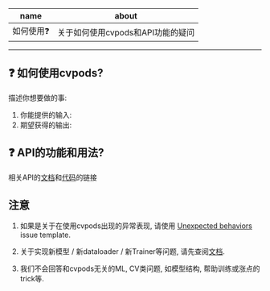 |name|about|
|:-:|:-:|
|如何使用❓|关于如何使用cvpods和API功能的疑问|

---

## ❓ 如何使用cvpods?

描述你想要做的事:
1. 你能提供的输入:
2. 期望获得的输出:

## ❓ API的功能和用法?
相关API的[文档](https://luoshu.iap.wh-a.brainpp.cn/docs/cvpods/en/latest/)和[代码](https://git-core.megvii-inc.com/zhubenjin/cvpods)的链接



## 注意

1. 如果是关于在使用cvpods出现的异常表现, 请使用
   [Unexpected behaviors](https://git-core.megvii-inc.com/zhubenjin/cvpods/issues/new) issue template.

2. 关于实现新模型 / 新dataloader / 新Trainer等问题, 请先查阅[文档](https://luoshu.iap.wh-a.brainpp.cn/docs/cvpods/en/latest/).

3. 我们不会回答和cvpods无关的ML, CV类问题, 如模型结构, 帮助训练或涨点的trick等.
